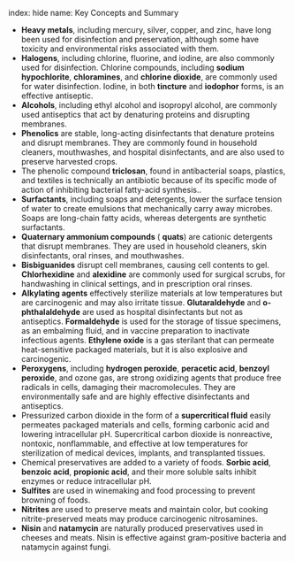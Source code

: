 index: hide
name: Key Concepts and Summary

  *  **Heavy metals**, including mercury, silver, copper, and zinc, have long been used for disinfection and preservation, although some have toxicity and environmental risks associated with them.
  *  **Halogens**, including chlorine, fluorine, and iodine, are also commonly used for disinfection. Chlorine compounds, including  **sodium hypochlorite**,  **chloramines**, and  **chlorine dioxide**, are commonly used for water disinfection. Iodine, in both  **tincture** and  **iodophor** forms, is an effective antiseptic.
  *  **Alcohols**, including ethyl alcohol and isopropyl alcohol, are commonly used antiseptics that act by denaturing proteins and disrupting membranes.
  *  **Phenolics** are stable, long-acting disinfectants that denature proteins and disrupt membranes. They are commonly found in household cleaners, mouthwashes, and hospital disinfectants, and are also used to preserve harvested crops.
  * The phenolic compound  **triclosan**, found in antibacterial soaps, plastics, and textiles is technically an antibiotic because of its specific mode of action of inhibiting bacterial fatty-acid synthesis..
  *  **Surfactants**, including soaps and detergents, lower the surface tension of water to create emulsions that mechanically carry away microbes. Soaps are long-chain fatty acids, whereas detergents are synthetic surfactants.
  *  **Quaternary ammonium compounds** ( **quats**) are cationic detergents that disrupt membranes. They are used in household cleaners, skin disinfectants, oral rinses, and mouthwashes.
  *  **Bisbiguanides** disrupt cell membranes, causing cell contents to gel.  **Chlorhexidine** and  **alexidine** are commonly used for surgical scrubs, for handwashing in clinical settings, and in prescription oral rinses.
  *  **Alkylating agents** effectively sterilize materials at low temperatures but are carcinogenic and may also irritate tissue.  **Glutaraldehyde** and  **o-phthalaldehyde** are used as hospital disinfectants but not as antiseptics.  **Formaldehyde** is used for the storage of tissue specimens, as an embalming fluid, and in vaccine preparation to inactivate infectious agents.  **Ethylene oxide** is a gas sterilant that can permeate heat-sensitive packaged materials, but it is also explosive and carcinogenic.
  *  **Peroxygens**, including  **hydrogen peroxide**,  **peracetic acid**,  **benzoyl peroxide**, and ozone gas, are strong oxidizing agents that produce free radicals in cells, damaging their macromolecules. They are environmentally safe and are highly effective disinfectants and antiseptics.
  * Pressurized carbon dioxide in the form of a  **supercritical fluid** easily permeates packaged materials and cells, forming carbonic acid and lowering intracellular pH. Supercritical carbon dioxide is nonreactive, nontoxic, nonflammable, and effective at low temperatures for sterilization of medical devices, implants, and transplanted tissues.
  * Chemical preservatives are added to a variety of foods.  **Sorbic acid**,  **benzoic acid**,  **propionic acid**, and their more soluble salts inhibit enzymes or reduce intracellular pH.
  *  **Sulfites** are used in winemaking and food processing to prevent browning of foods.
  *  **Nitrites** are used to preserve meats and maintain color, but cooking nitrite-preserved meats may produce carcinogenic nitrosamines.
  *  **Nisin** and  **natamycin** are naturally produced preservatives used in cheeses and meats. Nisin is effective against gram-positive bacteria and natamycin against fungi.
